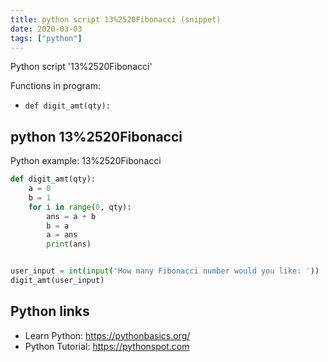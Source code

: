 ```yaml
---
title: python script 13%2520Fibonacci (snippet)
date: 2020-03-03
tags: ["python"]
---
```

Python script '13%2520Fibonacci'

Functions in program: 
* `def digit_amt(qty):`

## python 13%2520Fibonacci

Python example: 13%2520Fibonacci

```python
def digit_amt(qty):
    a = 0
    b = 1
    for i in range(0, qty):
        ans = a + b
        b = a
        a = ans
        print(ans)


user_input = int(input('How many Fibonacci number would you like: '))
digit_amt(user_input)

```

## Python links

- Learn Python: https://pythonbasics.org/
- Python Tutorial: https://pythonspot.com

